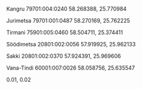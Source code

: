 Kangru 79701:004:0240 58.268388, 25.770984

Jurimetsa 79701:001:0487 58.270169, 25.762225

Tirmani 75901:005:0460 58.504711, 25.374411

Söödimetsa 20801:002:0056 57.919925, 25.962133

Sakki 20801:002:0370 57.924391, 25.969606

Vana-Tindi 60001:007:0026 58.058756, 25.635547

0.01, 0.02